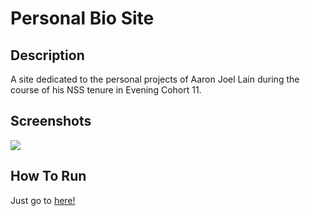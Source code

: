 # Personal Bio Site
## Description
A site dedicated to the personal projects of Aaron Joel Lain during the course of his NSS tenure in Evening Cohort 11. 
## Screenshots
![](https://i.ibb.co/rxjZxvW/Screen-Shot-2020-03-22-at-18-57-27.png)
## How To Run
Just go to [here!](https://personal-bio-753a0.web.app/)
